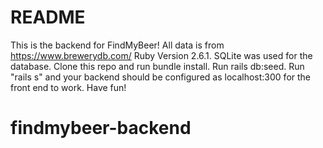 # README
This is the backend for FindMyBeer! All data is from https://www.brewerydb.com/ 
Ruby Version 2.6.1.
SQLite was used for the database. 
Clone this repo and run bundle install. Run rails db:seed. 
Run "rails s" and your backend should be configured as localhost:300 for the front end to work.
Have fun!
# findmybeer-backend
